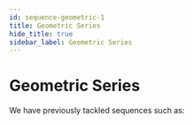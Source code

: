 ```yaml
---
id: sequence-geometric-1
title: Geometric Series
hide_title: true
sidebar_label: Geometric Series
---
```


# Geometric Series

We have previously tackled sequences such as:

